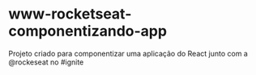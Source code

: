 # www-rocketseat-componentizando-app
Projeto criado para componentizar uma aplicação do React junto com a @rockeseat no #ignite
